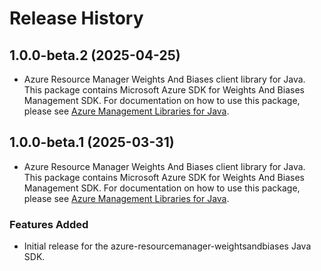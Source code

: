 # Release History

## 1.0.0-beta.2 (2025-04-25)

- Azure Resource Manager Weights And Biases client library for Java. This package contains Microsoft Azure SDK for Weights And Biases Management SDK. For documentation on how to use this package, please see [Azure Management Libraries for Java](https://aka.ms/azsdk/java/mgmt).

## 1.0.0-beta.1 (2025-03-31)

- Azure Resource Manager Weights And Biases client library for Java. This package contains Microsoft Azure SDK for Weights And Biases Management SDK. For documentation on how to use this package, please see [Azure Management Libraries for Java](https://aka.ms/azsdk/java/mgmt).
### Features Added

- Initial release for the azure-resourcemanager-weightsandbiases Java SDK.

